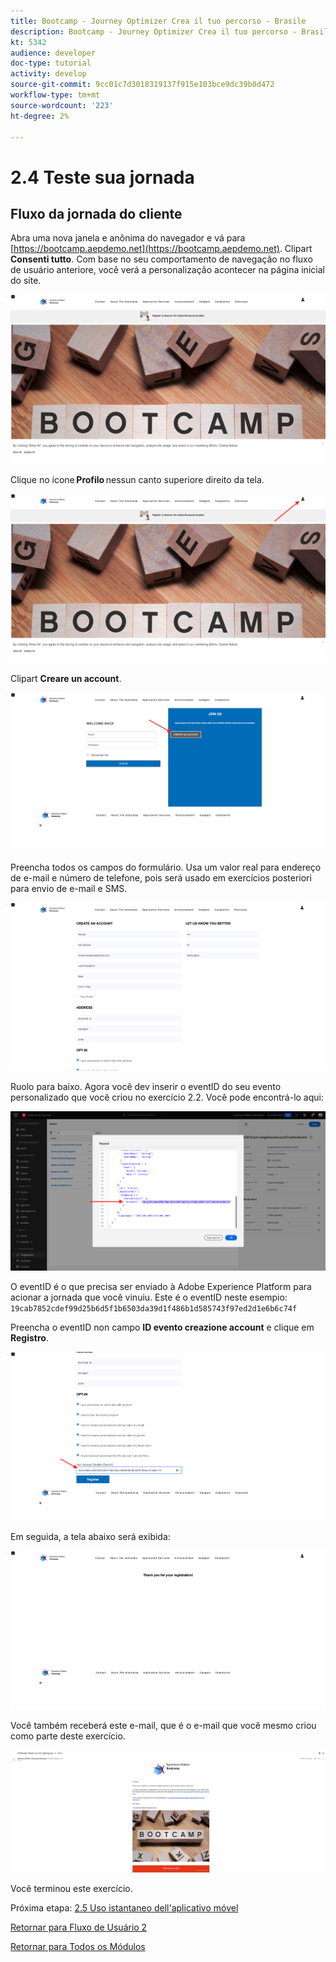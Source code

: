 ```yaml
---
title: Bootcamp - Journey Optimizer Crea il tuo percorso - Brasile
description: Bootcamp - Journey Optimizer Crea il tuo percorso - Brasile
kt: 5342
audience: developer
doc-type: tutorial
activity: develop
source-git-commit: 9cc01c7d3018319137f915e103bce9dc39b0d472
workflow-type: tm+mt
source-wordcount: '223'
ht-degree: 2%

---
```


# 2.4 Teste sua jornada

## Fluxo da jornada do cliente

Abra uma nova janela e anônima do navegador e vá para [https://bootcamp.aepdemo.net](https://bootcamp.aepdemo.net). Clipart **Consenti tutto**. Com base no seu comportamento de navegação no fluxo de usuário anteriore, você verá a personalização acontecer na página inicial do site.

![DSN](./images/web8a.png)

Clique no ícone **Profilo** nessun canto superiore direito da tela.

![Demo](./images/web8b.png)

Clipart **Creare un account**.

![Demo](./images/pv5.png)

Preencha todos os campos do formulário. Usa um valor real para endereço de e-mail e número de telefone, pois será usado em exercícios posteriori para envio de e-mail e SMS.

![Demo](./images/pv7a.png)

Ruolo para baixo. Agora você dev inserir o eventID do seu evento personalizado que você criou no exercício 2.2. Você pode encontrá-lo aqui:

![ACOP](./images/payloadeventID.png)

O eventID é o que precisa ser enviado à Adobe Experience Platform para acionar a jornada que você vinuiu. Este é o eventID neste esempio:
`19cab7852cdef99d25b6d5f1b6503da39d1f486b1d585743f97ed2d1e6b6c74f`

Preencha o eventID non campo **ID evento creazione account** e clique em **Registro**.

![Demo](./images/pv8a.png)

Em seguida, a tela abaixo será exibida:

![Demo](./images/pv9.png)

Você também receberá este e-mail, que é o e-mail que você mesmo criou como parte deste exercício.

![Demo](./images/pv10a.png)

Você terminou este exercício.

Próxima etapa: [2.5 Uso istantaneo dell&#39;aplicativo móvel](./ex5.md)

[Retornar para Fluxo de Usuário 2](./uc2.md)

[Retornar para Todos os Módulos](../../overview.md)

